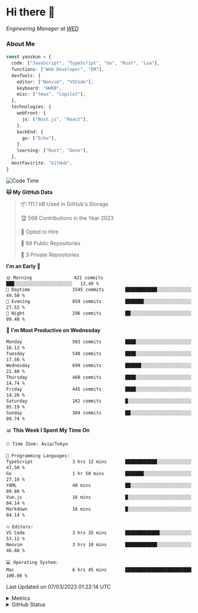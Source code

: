 # Hi there&nbsp;:wave:

<!-- ![Alt text](https://spotify-recently-played-readme.vercel.app/api?user=31kynbuubkiu3r4qh4hjuaglhfay) -->

_Engineering Manager at [WED](https://github.com/wedinc)_

### About Me

```ts
const yanskun = {
  code: ["JavaScript", "TypeScript", "Go", "Rust", "Lua"],
  functions: ["Web Developer", "EM"],
  devTools: {
    editor: ["Neovim", "VSCode"],
    keyboard: "HHKB",
    misc: ["tmux", "Copilot"],
  },
  technologies: {
    webFront: {
      js: ["Nuxt.js", "React"],
    },
    backEnd: {
      go: ["Echo"],
    },
    learning: ["Rust", "Deno"],
  },
  mostFavirite: "GitHub",
}
```

<!--START_SECTION:waka-->
![Code Time](http://img.shields.io/badge/Code%20Time-202%20hrs%2033%20mins-blue)

**🐱 My GitHub Data** 

> 📦 111.1 kB Used in GitHub's Storage 
 > 
> 🏆 598 Contributions in the Year 2023
 > 
> 💼 Opted to Hire
 > 
> 📜 89 Public Repositories 
 > 
> 🔑 3 Private Repositories 
 > 
**I'm an Early 🐤** 

```text
🌞 Morning                421 commits         ███░░░░░░░░░░░░░░░░░░░░░░   13.49 % 
🌆 Daytime                1545 commits        ████████████░░░░░░░░░░░░░   49.50 % 
🌃 Evening                859 commits         ███████░░░░░░░░░░░░░░░░░░   27.52 % 
🌙 Night                  296 commits         ██░░░░░░░░░░░░░░░░░░░░░░░   09.48 % 
```
📅 **I'm Most Productive on Wednesday** 

```text
Monday                   503 commits         ████░░░░░░░░░░░░░░░░░░░░░   16.12 % 
Tuesday                  548 commits         ████░░░░░░░░░░░░░░░░░░░░░   17.56 % 
Wednesday                699 commits         ██████░░░░░░░░░░░░░░░░░░░   22.40 % 
Thursday                 460 commits         ████░░░░░░░░░░░░░░░░░░░░░   14.74 % 
Friday                   445 commits         ████░░░░░░░░░░░░░░░░░░░░░   14.26 % 
Saturday                 162 commits         █░░░░░░░░░░░░░░░░░░░░░░░░   05.19 % 
Sunday                   304 commits         ██░░░░░░░░░░░░░░░░░░░░░░░   09.74 % 
```


📊 **This Week I Spent My Time On** 

```text
🕑︎ Time Zone: Asia/Tokyo

💬 Programming Languages: 
TypeScript               3 hrs 12 mins       ████████████░░░░░░░░░░░░░   47.50 % 
Go                       1 hr 50 mins        ███████░░░░░░░░░░░░░░░░░░   27.16 % 
YAML                     40 mins             ██░░░░░░░░░░░░░░░░░░░░░░░   09.86 % 
Vue.js                   16 mins             █░░░░░░░░░░░░░░░░░░░░░░░░   04.14 % 
Markdown                 16 mins             █░░░░░░░░░░░░░░░░░░░░░░░░   04.14 % 

🔥 Editors: 
VS Code                  3 hrs 35 mins       █████████████░░░░░░░░░░░░   53.12 % 
Neovim                   3 hrs 10 mins       ████████████░░░░░░░░░░░░░   46.88 % 

💻 Operating System: 
Mac                      6 hrs 45 mins       █████████████████████████   100.00 % 
```


 Last Updated on 07/03/2023 01:22:14 UTC
<!--END_SECTION:waka-->

<details>
  <summary>Metrics</summary>
  <img src="https://github.com/yanskun/yanskun/blob/main/github-metrics.svg" alt="Metrics">
</details>

<details>
  <summary>GitHub Status</summary>
  <picture>
    <source media="(prefers-color-scheme: dark)" srcset="https://raw.githubusercontent.com/yanskun/yanskun/master/profile-summary-card-output/nord_dark/0-profile-details.svg">
   <img src="https://raw.githubusercontent.com/yanskun/yanskun/master/profile-summary-card-output/default/0-profile-details.svg">
  </picture>
  <br>
  <picture>
    <source media="(prefers-color-scheme: dark)" srcset="https://raw.githubusercontent.com/yanskun/yanskun/master/profile-summary-card-output/nord_dark/1-repos-per-language.svg">
   <img src="https://raw.githubusercontent.com/yanskun/yanskun/master/profile-summary-card-output/default/1-repos-per-language.svg">
  </picture>
  <picture>
    <source media="(prefers-color-scheme: dark)" srcset="https://raw.githubusercontent.com/yanskun/yanskun/master/profile-summary-card-output/nord_dark/2-most-commit-language.svg">
   <img src="https://raw.githubusercontent.com/yanskun/yanskun/master/profile-summary-card-output/default/2-most-commit-language.svg">
  </picture>
  <br>
  <picture>
    <source media="(prefers-color-scheme: dark)" srcset="https://raw.githubusercontent.com/yanskun/yanskun/master/profile-summary-card-output/nord_dark/3-stats.svg">
   <img src="https://raw.githubusercontent.com/yanskun/yanskun/master/profile-summary-card-output/default/3-stats.svg">
  </picture>
  <picture>
    <source media="(prefers-color-scheme: dark)" srcset="https://raw.githubusercontent.com/yanskun/yanskun/master/profile-summary-card-output/nord_dark/4-productive-time.svg">
   <img src="https://raw.githubusercontent.com/yanskun/yanskun/master/profile-summary-card-output/default/4-productive-time.svg">
  </picture>
</details>

